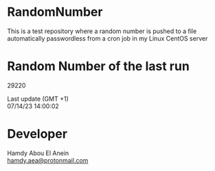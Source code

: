 # RandomNumber    
This is a test repository where a random number is pushed to a file automatically passwordless from a cron job in my Linux CentOS server    
# Random Number of the last run   
29220
      
Last update (GMT +1)    
07/14/23 14:00:02
# Developer    
Hamdy Abou El Anein   
hamdy.aea@protonmail.com
